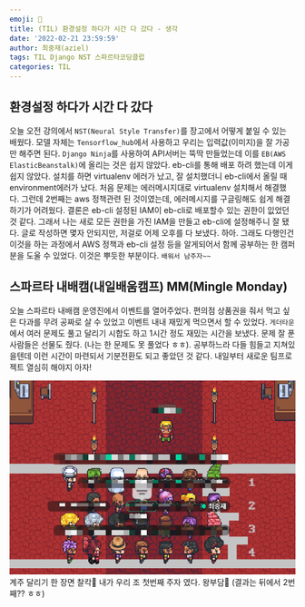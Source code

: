 ```yaml
---
emoji: 🦜
title: (TIL) 환경설정 하다가 시간 다 갔다 - 생각
date: '2022-02-21 23:59:59'
author: 최중재(aziel)
tags: TIL Django NST 스파르타코딩클럽
categories: TIL
---
```


## 환경설정 하다가 시간 다 갔다

오늘 오전 강의에서 `NST(Neural Style Transfer)`를 장고에서 어떻게 붙일 수 있는 배웠다. 모델 자체는 `Tensorflow_hub`에서 사용하고 우리는 입력값(이미지)을 잘 가공만 해주면 된다. `Django Ninja`를 사용하여 API서버는 뚝딱 만들었는데 이를 `EB(AWS ElasticBeanstalk)`에 올리는 것은 쉽지 않았다. eb-cli를 통해 배포 하려 했는데 이게 쉽지 않았다. 설치를 하면 virtualenv 에러가 났고, 잘 설치했더니 eb-cli에서 올릴 때 environment에러가 났다. 처음 문제는 에러메시지대로 virtualenv 설치해서 해결했다. 그런데 2번째는 aws 정책관련 된 것이였는데, 에러메시지를 구글링해도 쉽게 해결하기가 어려웠다. 결론은 eb-cli 설정된 IAM이 eb-cli로 배포할수 있는 권한이 잆었던 것 같다. 그래서 나는 새로 모든 권한을 가진 IAM을 만들고 eb-cli에 설정해주니 잘 됐다. 글로 작성하면 몇자 안되지만, 저걸로 어제 오후를 다 보냈다. 하아. 그래도 다행인건 이것을 하는 과정에서 AWS 정책과 eb-cli 설정 등을 알게되어서 함께 공부하는 한 캠퍼분을 도울 수 있었다. 이것은 뿌듯한 부분이다. `배워서 남주자~~`

## 스파르타 내배캠(내일배움캠프) MM(Mingle Monday)

오늘 스파르타 내배캠 운영진에서 이벤트를 열어주었다. 편의점 상품권을 줘서 먹고 싶은 다과를 무려 공짜로 살 수 있었고 이벤트 내내 재밌게 먹으면서 할 수 있었다. `게더타운`에서 여러 문제도 풀고 달리기 시합도 하고 1시간 정도 재밌는 시간을 보냈다. 문제 잘 푼 사람들은 선물도 줬다. (나는 한 문제도 못 풀었다 ㅎㅎ). 공부하느라 다들 힘들고 지쳐있을텐데 이런 시간이 마련되서 기분전환도 되고 좋았던 것 같다. 내일부터 새로운 팀프로젝트 열심히 해야지 아자!

![달리기](./run-together.png)
계주 달리기 한 장면 찰칵📸 내가 우리 조 첫번째 주자 였다. 왕부담🥲 (결과는 뒤에서 2번째?? ㅎㅎ)
